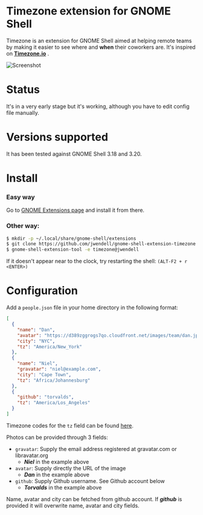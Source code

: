 # Timezone extension for GNOME Shell

Timezone is an extension for GNOME Shell aimed at helping remote teams by making
it easier to see where and **when** their coworkers are. It's inspired on 
**[Timezone.io](http://timezone.io)** .

![Screenshot](https://dl.dropboxusercontent.com/s/xkwsfafitt17598/s1.png)

# Status

It's in a very early stage but it's working, although you have to edit config
file manually.

# Versions supported

It has been tested against GNOME Shell 3.18 and 3.20.

# Install
### Easy way
Go to [GNOME Extensions page](https://extensions.gnome.org/extension/1060/timezone/) and install it from there.


### Other way:
```sh
$ mkdir -p ~/.local/share/gnome-shell/extensions
$ git clone https://github.com/jwendell/gnome-shell-extension-timezone.git ~/.local/share/gnome-shell/extensions/timezone@jwendell
$ gnome-shell-extension-tool -e timezone@jwendell
```
If it doesn't appear near to the clock, try restarting the shell: `(ALT-F2 + r <ENTER>)`

# Configuration

Add a `people.json` file in your home directory in the following format:
```json
[
  {
    "name": "Dan",
    "avatar": "https://d389zggrogs7qo.cloudfront.net/images/team/dan.jpg",
    "city": "NYC",
    "tz": "America/New_York"
  },
  {
    "name": "Niel",
    "gravatar": "niel@example.com",
    "city": "Cape Town",
    "tz": "Africa/Johannesburg"
  },
  {
    "github": "torvalds",
    "tz": "America/Los_Angeles"
  }
]
```
Timezone codes for the `tz` field can be found [here](https://en.wikipedia.org/wiki/List_of_tz_database_time_zones).

Photos can be provided through 3 fields:
- `gravatar`: Supply the email address registered at gravatar.com or libravatar.org
  - **_Niel_** in the example above
- `avatar`: Supply directly the URL of the image
  - **_Dan_** in the example above
- `github`: Supply Github username. See Github account below
  - **_Torvalds_** in the example above

Name, avatar and city can be fetched from github account. If **_github_** is provided it will overwrite name, avatar and city fields.